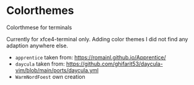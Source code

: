 # Colorthemes
Colorthmese for terminals

Currently for xfce4-terminal only. Adding color themes I did not find any adaption anywhere else.

- `apprentice` taken from: https://romainl.github.io/Apprentice/
- `daycula` taken from: https://github.com/ghifarit53/daycula-vim/blob/main/ports/daycula.yml
 - `WarmNordFoest` own creation
